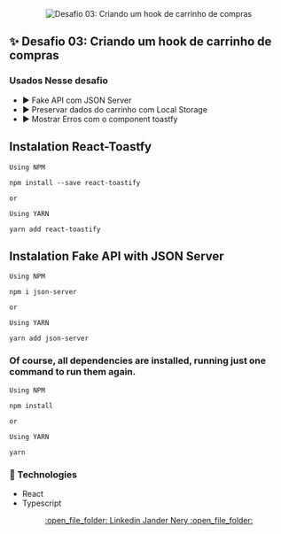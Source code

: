 <div align="center" id="top"> 
<img src="https://github.com/jnerydesigner/desafio-03-criando-um-hook-de-carrinho-de-compras/blob/master/assets/bg.png" alt="Desafio 03: Criando um hook de carrinho de compras" />
</div>

## :sparkles: Desafio 03: Criando um hook de carrinho de compras

### Usados Nesse desafio

* :arrow_forward: Fake API com JSON Server
* :arrow_forward: Preservar dados do carrinho com Local Storage
* :arrow_forward: Mostrar Erros com o component toastfy

## Instalation React-Toastfy

```
Using NPM

npm install --save react-toastify

or

Using YARN

yarn add react-toastify
```

## Instalation Fake API with JSON Server


```
Using NPM

npm i json-server

or

Using YARN

yarn add json-server
```

### Of course, all dependencies are installed, running just one command to run them again.

```
Using NPM

npm install

or

Using YARN

yarn
```

### :rocket: Technologies

* React
* Typescript


<div align="center">
<a href="https://www.linkedin.com/in/jander-nery/" target="blank" >:open_file_folder: Linkedin Jander Nery :open_file_folder:</a>
</div>

